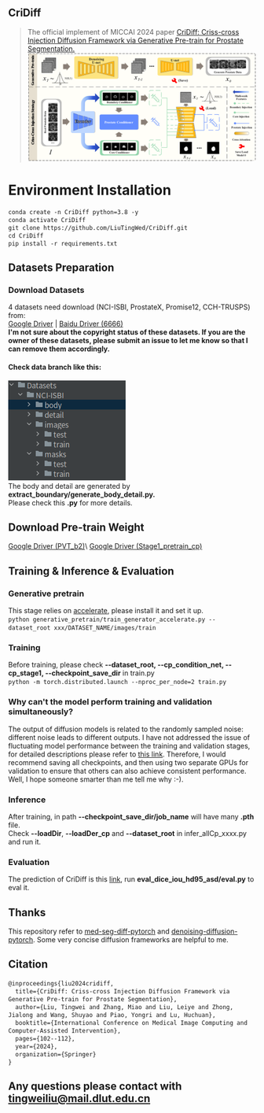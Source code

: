 ## CriDiff
> The official implement of MICCAI 2024 paper [CriDiff: Criss-cross Injection Diffusion Framework via Generative Pre-train for Prostate Segmentation.](https://arxiv.org/abs/2406.14186)
![Structure Figure](Figure/Structure.png)
# Environment Installation
```
conda create -n CriDiff python=3.8 -y
conda activate CriDiff
git clone https://github.com/LiuTingWed/CriDiff.git
cd CriDiff
pip install -r requirements.txt
```
## Datasets Preparation
### Download Datasets
4 datasets need download (NCI-ISBI, ProstateX, Promise12, CCH-TRUSPS) from:
\
[Google Driver](https://drive.google.com/file/d/1riv-XTmlrcI_VHFJ_a18LdKGogTKH8Za/view?usp=drive_link) | [Baidu Driver (6666)](https://pan.baidu.com/s/1Pq1L64Q6R86XBTdYvDpjYQ?pwd=6666)
\
**I'm not sure about the copyright status of these datasets. If you are the owner of these datasets, please submit an issue to let me know so that I can remove them accordingly.**
#### Check data branch like this:
![Data_branch](Figure/Data_branch.png)
\
The body and detail are generated by **extract_boundary/generate_body_detail.py.** 
\
Please check this **.py** for more details.

## Download Pre-train Weight
[Google Driver (PVT_b2)](https://drive.google.com/file/d/1snw4TYUCD5z4d3aaId1iBdw-yUKjRmPC/view)\\
[Google Driver (Stage1_pretrain_cp)](https://drive.google.com/drive/folders/1JQRRgNOLMsmNBdYDyVHipEVDRnbDAwK7?usp=sharing)

## Training & Inference & Evaluation
### Generative pretrain
This stage relies on [accelerate](https://github.com/huggingface/accelerate), please install it and set it up.
\
``
python generative_pretrain/train_generator_accelerate.py --dataset_root xxx/DATASET_NAME/images/train
`` 
### Training
Before training, please check **--dataset_root, --cp_condition_net, --cp_stage1, --checkpoint_save_dir** in train.py
\
``
python -m torch.distributed.launch --nproc_per_node=2 train.py
`` 
### Why can't the model perform training and validation simultaneously?
The output of diffusion models is related to the randomly sampled noise: different noise leads to different outputs. I have not addressed the issue of fluctuating model performance between the training and validation stages, for detailed descriptions please refer to [this link](https://github.com/lucidrains/med-seg-diff-pytorch/issues/18). 
Therefore, I would recommend saving all checkpoints, and then using two separate GPUs for validation to ensure that others can also achieve consistent performance. Well, I hope someone smarter than me tell me why :-).
### Inference
After training, in path **--checkpoint_save_dir/job_name** will have many **.pth** file. 
\
Check **--loadDir**, **--loadDer_cp** and **--dataset_root** in infer_allCp_xxxx.py and run it.
### Evaluation
The prediction of CriDiff is this [link](https://drive.google.com/file/d/1JTA3r7Flri8klzr-Rj3eE8ltXMLCZPFg/view?usp=sharing), run **eval_dice_iou_hd95_asd/eval.py** to eval it. 
## Thanks 
This repository refer to [med-seg-diff-pytorch](https://github.com/lucidrains/med-seg-diff-pytorch) and [denoising-diffusion-pytorch](https://github.com/lucidrains/denoising-diffusion-pytorch). Some very concise diffusion frameworks are helpful to me.
## Citation
```
@inproceedings{liu2024cridiff,
  title={CriDiff: Criss-cross Injection Diffusion Framework via Generative Pre-train for Prostate Segmentation},
  author={Liu, Tingwei and Zhang, Miao and Liu, Leiye and Zhong, Jialong and Wang, Shuyao and Piao, Yongri and Lu, Huchuan},
  booktitle={International Conference on Medical Image Computing and Computer-Assisted Intervention},
  pages={102--112},
  year={2024},
  organization={Springer}
}
```
## Any questions please contact with tingweiliu@mail.dlut.edu.cn

